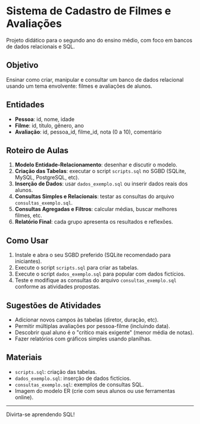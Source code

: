 # Sistema de Cadastro de Filmes e Avaliações

Projeto didático para o segundo ano do ensino médio, com foco em bancos de dados relacionais e SQL.

## Objetivo

Ensinar como criar, manipular e consultar um banco de dados relacional usando um tema envolvente: filmes e avaliações de alunos.

## Entidades

- **Pessoa**: id, nome, idade
- **Filme**: id, título, gênero, ano
- **Avaliação**: id, pessoa_id, filme_id, nota (0 a 10), comentário

## Roteiro de Aulas

1. **Modelo Entidade-Relacionamento**: desenhar e discutir o modelo.
2. **Criação das Tabelas**: executar o script `scripts.sql` no SGBD (SQLite, MySQL, PostgreSQL, etc).
3. **Inserção de Dados**: usar `dados_exemplo.sql` ou inserir dados reais dos alunos.
4. **Consultas Simples e Relacionais**: testar as consultas do arquivo `consultas_exemplo.sql`.
5. **Consultas Agregadas e Filtros**: calcular médias, buscar melhores filmes, etc.
6. **Relatório Final**: cada grupo apresenta os resultados e reflexões.

## Como Usar

1. Instale e abra o seu SGBD preferido (SQLite recomendado para iniciantes).
2. Execute o script `scripts.sql` para criar as tabelas.
3. Execute o script `dados_exemplo.sql` para popular com dados fictícios.
4. Teste e modifique as consultas do arquivo `consultas_exemplo.sql` conforme as atividades propostas.

## Sugestões de Atividades

- Adicionar novos campos às tabelas (diretor, duração, etc).
- Permitir múltiplas avaliações por pessoa-filme (incluindo data).
- Descobrir qual aluno é o "crítico mais exigente" (menor média de notas).
- Fazer relatórios com gráficos simples usando planilhas.

## Materiais

- `scripts.sql`: criação das tabelas.
- `dados_exemplo.sql`: inserção de dados fictícios.
- `consultas_exemplo.sql`: exemplos de consultas SQL.
- Imagem do modelo ER (crie com seus alunos ou use ferramentas online).

---

Divirta-se aprendendo SQL!
